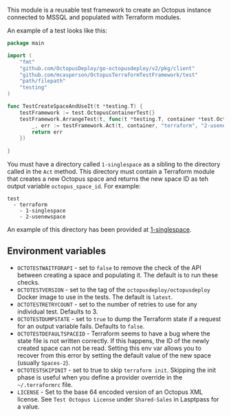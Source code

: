 This module is a reusable test framework to create an Octopus instance connected to MSSQL and populated with
Terraform modules.

An example of a test looks like this:

```go
package main

import (
	"fmt"
	"github.com/OctopusDeploy/go-octopusdeploy/v2/pkg/client"
	"github.com/mcasperson/OctopusTerraformTestFramework/test"
	"path/filepath"
	"testing"
)

func TestCreateSpaceAndUseIt(t *testing.T) {
	testFramework := test.OctopusContainerTest{}
	testFramework.ArrangeTest(t, func(t *testing.T, container *test.OctopusContainer, client *client.Client) error {
        _, err := testFramework.Act(t, container, "terraform", "2-usenewspace", []string{})
        return err
    })
	
}
```

You must have a directory called `1-singlespace` as a sibling to the directory called in the `Act` method. This directory
must contain a Terraform module that creates a new Octopus space and returns the new space ID as teh output variable `octopus_space_id`.
For example:

```
test
  - terraform
    - 1-singlespace
    - 2-usenewspace
```

An example of this directory has been provided at [1-singlespace](terraform%2F1-singlespace).

## Environment variables

* `OCTOTESTWAITFORAPI` - set to `false` to remove the check of the API between creating a space and populating it. The default is to run these checks.
* `OCTOTESTVERSION` - set to the tag of the `octopusdeploy/octopusdeploy` Docker image to use in the tests. The default is `latest`.
* `OCTOTESTRETRYCOUNT` - set to the number of retries to use for any individual test. Defaults to 3.
* `OCTOTESTDUMPSTATE` - set to `true` to dump the Terraform state if a request for an output variable fails. Defaults to `false`.
* `OCTOTESTDEFAULTSPACEID` - Terraform seems to have a bug where the state file is not written correctly. If this happens, the ID of the newly created space can not be read. Setting this env var allows you to recover from this error by setting the default value of the new space (usually `Spaces-2`).
* `OCTOTESTSKIPINIT` - set to true to skip `terraform init`. Skipping the init phase is useful when you define a provider override in the `~/.terraformrc` file.
* `LICENSE` - Set to the base 64 encoded version of an Octopus XML license. See `Test Octopus License` under `Shared-Sales` in Lasptpass for a value.
